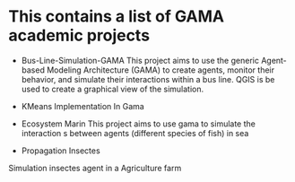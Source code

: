 # This contains a list of GAMA academic projects

+  Bus-Line-Simulation-GAMA
This project aims to use the generic Agent-based Modeling Architecture (GAMA) to create agents, monitor their behavior, and simulate their interactions within a bus line. QGIS is be used to create a graphical view of the simulation.

+ KMeans Implementation In Gama

+ Ecosystem Marin
This project aims to use gama to simulate the interaction s between agents (different species of fish) in sea

+ Propagation Insectes

Simulation insectes agent in a Agriculture farm
